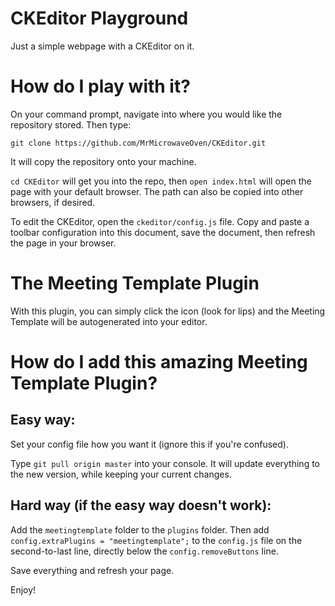 # CKEditor Playground

Just a simple webpage with a CKEditor on it.

# How do I play with it?

On your command prompt, navigate into where you would like the repository stored.  Then type:

`git clone https://github.com/MrMicrowaveOven/CKEditor.git`

It will copy the repository onto your machine.

`cd CKEditor` will get you into the repo, then `open index.html` will open the page with your default browser.  The path can also be copied into other browsers, if desired.

To edit the CKEditor, open the `ckeditor/config.js` file.  Copy and paste a toolbar configuration into this document, save the document, then refresh the page in your browser.

# The Meeting Template Plugin

With this plugin, you can simply click the icon (look for lips) and the Meeting Template will be autogenerated into your editor.

# How do I add this amazing Meeting Template Plugin?

## Easy way:

Set your config file how you want it (ignore this if you're confused).

Type `git pull origin master` into your console.  It will update everything to the new version, while keeping your current changes.

## Hard way (if the easy way doesn't work):

Add the `meetingtemplate` folder to the `plugins` folder.  Then add `config.extraPlugins = "meetingtemplate";` to the `config.js` file on the second-to-last line, directly below the `config.removeButtons` line.

Save everything and refresh your page.

Enjoy!
